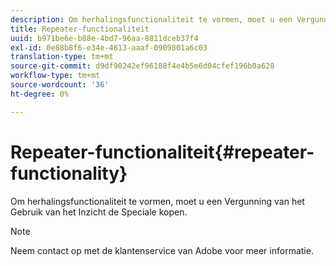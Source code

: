```yaml
---
description: Om herhalingsfunctionaliteit te vormen, moet u een Vergunning van het Gebruik van het Inzicht de Speciale kopen.
title: Repeater-functionaliteit
uuid: b971be6e-b88e-4bd7-96aa-8811dceb37f4
exl-id: 0e88b8f6-e34e-4813-aaaf-0909801a6c03
translation-type: tm+mt
source-git-commit: d9df90242ef96188f4e4b5e6d04cfef196b0a628
workflow-type: tm+mt
source-wordcount: '36'
ht-degree: 0%

---
```


# Repeater-functionaliteit{#repeater-functionality}

Om herhalingsfunctionaliteit te vormen, moet u een Vergunning van het Gebruik van het Inzicht de Speciale kopen.

>[!NOTE]
>
>Neem contact op met de klantenservice van Adobe voor meer informatie.
